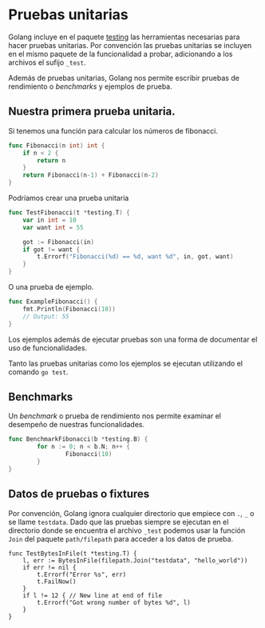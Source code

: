 # Pruebas unitarias

Golang incluye en el paquete [testing](https://pkg.go.dev/testing) las
herramientas necesarias para hacer pruebas unitarias. Por convención
las pruebas unitarias se incluyen en el mismo paquete de la
funcionalidad a probar, adicionando a los archivos el sufijo `_test`.

Además de pruebas unitarias, Golang nos permite escribir pruebas de
rendimiento o *benchmarks* y ejemplos de prueba.


## Nuestra primera prueba unitaria.

Si tenemos una función para calcular los números de fibonacci.

```go
func Fibonacci(n int) int {
	if n < 2 {
		return n
	}
	return Fibonacci(n-1) + Fibonacci(n-2)
}
```

Podríamos crear una prueba unitaria

```go
func TestFibonacci(t *testing.T) {
	var in int = 10
	var want int = 55

	got := Fibonacci(in)
	if got != want {
		t.Errorf("Fibonacci(%d) == %d, want %d", in, got, want)
	}
}
```

O una prueba de ejemplo.

```go
func ExampleFibonacci() {
    fmt.Println(Fibonacci(10))
    // Output: 55
}
```

Los ejemplos además de ejecutar pruebas son una forma de documentar el
uso de funcionalidades.

Tanto las pruebas unitarias como los ejemplos se ejecutan utilizando
el comando `go test`.

## Benchmarks

Un *benchmark* o prueba de rendimiento nos permite examinar el
desempeño de nuestras funcionalidades.

```go
func BenchmarkFibonacci(b *testing.B) {
        for n := 0; n < b.N; n++ {
                Fibonacci(10)
        }
}
```

## Datos de pruebas o fixtures

Por convención, Golang ignora cualquier directorio que empiece con
`.`, `_` o se llame `testdata`. Dado que las pruebas siempre se
ejecutan en el directorio donde se encuentra el archivo `_test`
podemos usar la función `Join` del paquete `path/filepath` para
acceder a los datos de prueba.

```
func TestBytesInFile(t *testing.T) {
	l, err := BytesInFile(filepath.Join("testdata", "hello_world"))
	if err != nil {
		t.Errorf("Error %s", err)
		t.FailNow()
	}
	if l != 12 { // New line at end of file
		t.Errorf("Got wrong number of bytes %d", l)
	}
}
```
